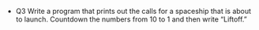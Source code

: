 - Q3 Write a program that prints out the calls for a spaceship that is about to launch. Countdown the numbers from 10 to 1 and then write “Liftoff.”
